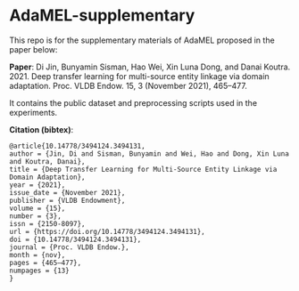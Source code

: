 # AdaMEL-supplementary
This repo is for the supplementary materials of AdaMEL proposed in the paper below:

**Paper**: Di Jin, Bunyamin Sisman, Hao Wei, Xin Luna Dong, and Danai Koutra. 2021. Deep transfer learning for multi-source entity linkage via domain adaptation. Proc. VLDB Endow. 15, 3 (November 2021), 465–477.


It contains the public dataset and preprocessing scripts used in the experiments.




**Citation (bibtex)**:
```
@article{10.14778/3494124.3494131,
author = {Jin, Di and Sisman, Bunyamin and Wei, Hao and Dong, Xin Luna and Koutra, Danai},
title = {Deep Transfer Learning for Multi-Source Entity Linkage via Domain Adaptation},
year = {2021},
issue_date = {November 2021},
publisher = {VLDB Endowment},
volume = {15},
number = {3},
issn = {2150-8097},
url = {https://doi.org/10.14778/3494124.3494131},
doi = {10.14778/3494124.3494131},
journal = {Proc. VLDB Endow.},
month = {nov},
pages = {465–477},
numpages = {13}
}
```

